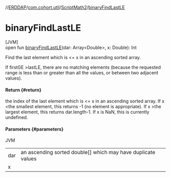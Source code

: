 //[ERDDAP](../../../index.md)/[com.cohort.util](../index.md)/[ScriptMath2](index.md)/[binaryFindLastLE](binary-find-last-l-e.md)

# binaryFindLastLE

[JVM]\
open fun [binaryFindLastLE](binary-find-last-l-e.md)(dar: Array&lt;Double&gt;, x: Double): Int

Find the last element which is &lt;= x in an ascending sorted array. 

If firstGE &gt;lastLE, there are no matching elements (because the requested range is less than or greater than all the values, or between two adjacent values).

#### Return {#return}

the index of the last element which is &lt;= x in an ascending sorted array. If x &lt;the smallest element, this returns -1 (no element is appropriate). If x &gt;the largest element, this returns dar.length-1. If x is NaN, this is currently undefined.

#### Parameters {#parameters}

JVM

| | |
|---|---|
| dar | an ascending sorted double[] which may have duplicate values |
| x |